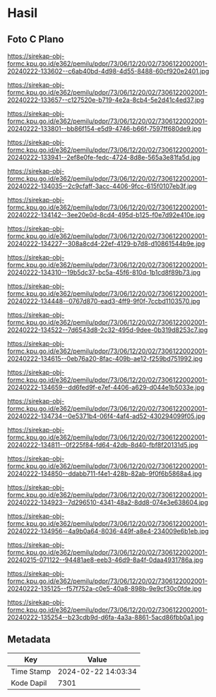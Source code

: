 # Hasil

## Foto C Plano

https://sirekap-obj-formc.kpu.go.id/e362/pemilu/pdpr/73/06/12/20/02/7306122002001-20240222-133602--c6ab40bd-4d98-4d55-8488-60cf920e2401.jpg

https://sirekap-obj-formc.kpu.go.id/e362/pemilu/pdpr/73/06/12/20/02/7306122002001-20240222-133657--c127520e-b719-4e2a-8cb4-5e2d41c4ed37.jpg

https://sirekap-obj-formc.kpu.go.id/e362/pemilu/pdpr/73/06/12/20/02/7306122002001-20240222-133801--bb86f154-e5d9-4746-b66f-7597ff680de9.jpg

https://sirekap-obj-formc.kpu.go.id/e362/pemilu/pdpr/73/06/12/20/02/7306122002001-20240222-133941--2ef8e0fe-fedc-4724-8d8e-565a3e81fa5d.jpg

https://sirekap-obj-formc.kpu.go.id/e362/pemilu/pdpr/73/06/12/20/02/7306122002001-20240222-134035--2c9cfaff-3acc-4406-9fcc-615f0107eb3f.jpg

https://sirekap-obj-formc.kpu.go.id/e362/pemilu/pdpr/73/06/12/20/02/7306122002001-20240222-134142--3ee20e0d-8cd4-495d-b125-f0e7d92e410e.jpg

https://sirekap-obj-formc.kpu.go.id/e362/pemilu/pdpr/73/06/12/20/02/7306122002001-20240222-134227--308a8cd4-22ef-4129-b7d8-d10861544b9e.jpg

https://sirekap-obj-formc.kpu.go.id/e362/pemilu/pdpr/73/06/12/20/02/7306122002001-20240222-134310--19b5dc37-bc5a-45f6-810d-1b1cd8f89b73.jpg

https://sirekap-obj-formc.kpu.go.id/e362/pemilu/pdpr/73/06/12/20/02/7306122002001-20240222-134448--0767d870-ead3-4ff9-9f0f-7ccbd1103570.jpg

https://sirekap-obj-formc.kpu.go.id/e362/pemilu/pdpr/73/06/12/20/02/7306122002001-20240222-134522--7d6543d8-2c32-495d-9dee-0b319d8253c7.jpg

https://sirekap-obj-formc.kpu.go.id/e362/pemilu/pdpr/73/06/12/20/02/7306122002001-20240222-134615--0eb76a20-8fac-409b-ae12-f259bd751992.jpg

https://sirekap-obj-formc.kpu.go.id/e362/pemilu/pdpr/73/06/12/20/02/7306122002001-20240222-134659--dd6fed9f-e7ef-4406-a629-d044e1b5033e.jpg

https://sirekap-obj-formc.kpu.go.id/e362/pemilu/pdpr/73/06/12/20/02/7306122002001-20240222-134734--0e5371b4-06f4-4af4-ad52-430294099f05.jpg

https://sirekap-obj-formc.kpu.go.id/e362/pemilu/pdpr/73/06/12/20/02/7306122002001-20240222-134811--0f225f84-fd64-42db-8d40-fbf8f20131d5.jpg

https://sirekap-obj-formc.kpu.go.id/e362/pemilu/pdpr/73/06/12/20/02/7306122002001-20240222-134850--ddabb711-f4e1-428b-82ab-9f0f6b5868a4.jpg

https://sirekap-obj-formc.kpu.go.id/e362/pemilu/pdpr/73/06/12/20/02/7306122002001-20240222-134923--7d296510-4341-48a2-8dd8-074e3e638604.jpg

https://sirekap-obj-formc.kpu.go.id/e362/pemilu/pdpr/73/06/12/20/02/7306122002001-20240222-134956--4a9b0a64-8036-449f-a8e4-234009e6b1eb.jpg

https://sirekap-obj-formc.kpu.go.id/e362/pemilu/pdpr/73/06/12/20/02/7306122002001-20240215-071122--94481ae8-eeb3-46d9-8a4f-0daa4931786a.jpg

https://sirekap-obj-formc.kpu.go.id/e362/pemilu/pdpr/73/06/12/20/02/7306122002001-20240222-135125--f57f752a-c0e5-40a8-898b-9e9cf30c0fde.jpg

https://sirekap-obj-formc.kpu.go.id/e362/pemilu/pdpr/73/06/12/20/02/7306122002001-20240222-135254--b23cdb9d-d6fa-4a3a-8861-5acd86fbb0a1.jpg


## Metadata

| Key        | Value               |
| ---------- | ------------------- |
| Time Stamp | 2024-02-22 14:03:34 |
| Kode Dapil | 7301                |



